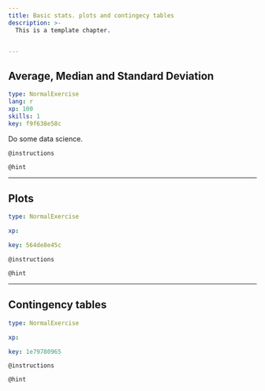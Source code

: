 ```yaml
---
title: Basic stats. plots and contingecy tables
description: >-
  This is a template chapter.


---
```

## Average, Median and Standard Deviation

```yaml
type: NormalExercise
lang: r
xp: 100
skills: 1
key: f9f638e58c
```

Do some data science.

`@instructions`


`@hint`











---
## Plots

```yaml
type: NormalExercise

xp: 

key: 564de8e45c
```



`@instructions`


`@hint`











---
## Contingency tables

```yaml
type: NormalExercise

xp: 

key: 1e79780965
```



`@instructions`


`@hint`











